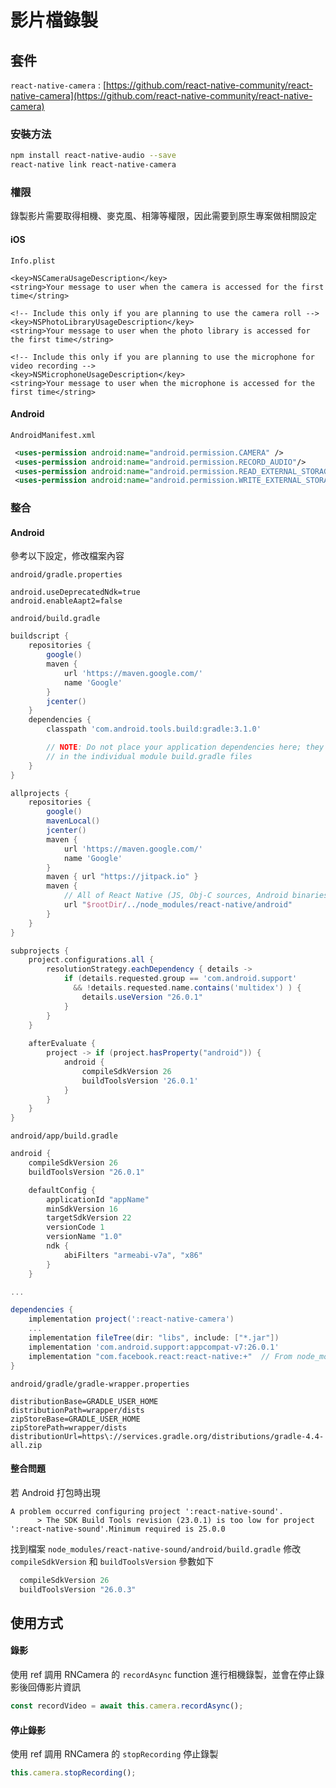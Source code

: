 # 影片檔錄製

## 套件

`react-native-camera` : [https://github.com/react-native-community/react-native-camera](https://github.com/react-native-community/react-native-camera)

### 安裝方法

```bash
npm install react-native-audio --save
react-native link react-native-camera
```

### 權限

錄製影片需要取得相機、麥克風、相簿等權限，因此需要到原生專案做相關設定

#### iOS

`Info.plist`

```plist
<key>NSCameraUsageDescription</key>
<string>Your message to user when the camera is accessed for the first time</string>

<!-- Include this only if you are planning to use the camera roll -->
<key>NSPhotoLibraryUsageDescription</key>
<string>Your message to user when the photo library is accessed for the first time</string>

<!-- Include this only if you are planning to use the microphone for video recording -->
<key>NSMicrophoneUsageDescription</key>
<string>Your message to user when the microphone is accessed for the first time</string>
```

#### Android

`AndroidManifest.xml`

```xml
 <uses-permission android:name="android.permission.CAMERA" />
 <uses-permission android:name="android.permission.RECORD_AUDIO"/>
 <uses-permission android:name="android.permission.READ_EXTERNAL_STORAGE" />
 <uses-permission android:name="android.permission.WRITE_EXTERNAL_STORAGE" />
```

### 整合

#### Android

參考以下設定，修改檔案內容

`android/gradle.properties`

```properties
android.useDeprecatedNdk=true
android.enableAapt2=false
```

`android/build.gradle`

```gradle
buildscript {
    repositories {
        google()
        maven {
            url 'https://maven.google.com/'
            name 'Google'
        }
        jcenter()
    }
    dependencies {
        classpath 'com.android.tools.build:gradle:3.1.0'

        // NOTE: Do not place your application dependencies here; they belong
        // in the individual module build.gradle files
    }
}

allprojects {
    repositories {
        google()
        mavenLocal()
        jcenter()
        maven {
            url 'https://maven.google.com/'
            name 'Google'
        }
        maven { url "https://jitpack.io" }
        maven {
            // All of React Native (JS, Obj-C sources, Android binaries) is installed from npm
            url "$rootDir/../node_modules/react-native/android"
        }
    }
}

subprojects {
    project.configurations.all {
        resolutionStrategy.eachDependency { details ->
            if (details.requested.group == 'com.android.support'
              && !details.requested.name.contains('multidex') ) {
                details.useVersion "26.0.1"
            }
        }
    }
    
    afterEvaluate { 
        project -> if (project.hasProperty("android")) { 
            android { 
                compileSdkVersion 26 
                buildToolsVersion '26.0.1' 
            } 
        } 
    } 
}
```

`android/app/build.gradle`

```gradle
android {
    compileSdkVersion 26
    buildToolsVersion "26.0.1"

    defaultConfig {
        applicationId "appName"
        minSdkVersion 16
        targetSdkVersion 22
        versionCode 1
        versionName "1.0"
        ndk {
            abiFilters "armeabi-v7a", "x86"
        }
    }

...

dependencies {
    implementation project(':react-native-camera')
    ...
    implementation fileTree(dir: "libs", include: ["*.jar"])
    implementation 'com.android.support:appcompat-v7:26.0.1'
    implementation "com.facebook.react:react-native:+"  // From node_modules
}
```

`android/gradle/gradle-wrapper.properties`

```properties
distributionBase=GRADLE_USER_HOME
distributionPath=wrapper/dists
zipStoreBase=GRADLE_USER_HOME
zipStorePath=wrapper/dists
distributionUrl=https\://services.gradle.org/distributions/gradle-4.4-all.zip
```

#### 整合問題

若 Android 打包時出現

```
A problem occurred configuring project ':react-native-sound'.
      > The SDK Build Tools revision (23.0.1) is too low for project ':react-native-sound'.Minimum required is 25.0.0
```

找到檔案 `node_modules/react-native-sound/android/build.gradle`
修改 `compileSdkVersion` 和 `buildToolsVersion` 參數如下

```gradle
  compileSdkVersion 26
  buildToolsVersion "26.0.3"
```

## 使用方式

#### 錄影

使用 ref 調用 RNCamera 的 `recordAsync` function 進行相機錄製，並會在停止錄影後回傳影片資訊

```js
const recordVideo = await this.camera.recordAsync();
```

#### 停止錄影

使用 ref 調用 RNCamera 的 `stopRecording`  停止錄製

```js
this.camera.stopRecording();
```